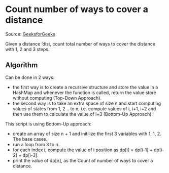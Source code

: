 # Count number of ways to cover a distance

Source: [GeeksforGeeks](https://www.geeksforgeeks.org/count-number-of-ways-to-cover-a-distance/)

Given a distance ‘dist, count total number of ways to cover the distance with 1, 2 and 3 steps.

## Algorithm

Can be done in 2 ways:

* the first way is to create a recursive structure and store the value in a HashMap and whenever the function is called, return the value store without computing (Top-Down Approach).
* the second way is to take an extra space of size n and start computing values of states from 1, 2 .. to n, i.e. compute values of i, i+1, i+2 and then use them to calculate the value of i+3 (Bottom-Up Approach).

This script is using Bottom-Up approach:

* create an array of size n + 1 and initilize the first 3 variables with 1, 1, 2. The base cases.
* run a loop from 3 to n.
* for each index i, compute the value of i position as dp[i] = dp[i-1] + dp[i-2] + dp[i-3].
* print the value of dp[n], as the Count of number of ways to cover a distance.
